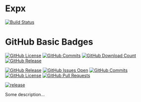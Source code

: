 # Expx 
[![Build Status](https://travis-ci.org/WojciechRynczuk/Expx.svg?branch=master)](https://travis-ci.org/WojciechRynczuk/Expx)

# GitHub Basic Badges
[![GitHub License](https://github-basic-badges.herokuapp.com/license/WojciechRynczuk/vcdMaker/github-basic-badges.svg)]()
[![GitHub Commits](https://github-basic-badges.herokuapp.com/commits/WojciechRynczuk/github-basic-badges.svg)]()
[![GitHub Download Count](https://github-basic-badges.herokuapp.com/downloads/WojciechRynczuk/vcdMaker/total.svg)]()
[![GitHub Release](https://github-basic-badges.herokuapp.com/release/WojciechRynczuk/github-basic-badges.svg)]()


[![GitHub Release](https://github-basic-badges.herokuapp.com/release/WojciechRynczuk/github-basic-badges.svg)]()
[![GitHub Issues Open](https://github-basic-badges.herokuapp.com/issues/WojciechRynczuk/github-basic-badges.svg)]()
[![GitHub Commits](https://github-basic-badges.herokuapp.com/commits/WojciechRynczuk/github-basic-badges.svg)]()
[![GitHub License](https://github-basic-badges.herokuapp.com/license/WojciechRynczuk/github-basic-badges.svg)]()
[![GitHub Pull Requests](https://github-basic-badges.herokuapp.com/pulls/WojciechRynczuk/github-basic-badges.svg)]()

[![release](http://github-release-version.herokuapp.com/github/WojciechRynczuk/vcdMaker/release.svg?style=flat)](https://github.com/WojciechRynczuk/vcdMaker/releases/latest)

Some description...
